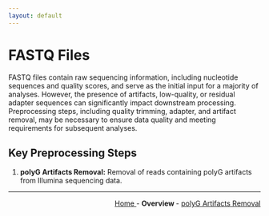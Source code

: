 ```yaml
---
layout: default
---
```


# FASTQ Files

FASTQ files contain raw sequencing information, including nucleotide sequences and quality scores, and serve as the initial input for a majority of analyses. However, the presence of artifacts, low-quality, or residual adapter sequences can significantly impact downstream processing. Preprocessing steps, including quality trimming, adapter, and artifact removal, may be necessary to ensure data quality and meeting requirements for subsequent analyses.


## Key Preprocessing Steps

1. **polyG Artifacts Removal:** Removal of reads containing polyG artifacts from Illumina sequencing data.

---

<!-- This section relies on the html links generated by GitHub Pages 
and will not render correctly in Markdown -->
<div style="text-align: right">
    <a href="/pipelines-docs_testing/"> Home </a> -
    <a> <b> Overview </b> </a> -
    <a href="1_polyG_Artifacts_Removal.html"> polyG Artifacts Removal </a>
</div>